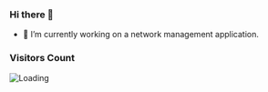 ### Hi there 👋

- 🔭 I’m currently working on a network management application.

### Visitors Count
<img align="left" src = "https://profile-counter.glitch.me/sutej-pal/count.svg" alt ="Loading">



<!--
**sutej-pal/sutej-pal** is a ✨ _special_ ✨ repository because its `README.md` (this file) appears on your GitHub profile.

Here are some ideas to get you started:

- 🔭 I’m currently working on ...
- 🌱 I’m currently learning ...
- 👯 I’m looking to collaborate on ...
- 🤔 I’m looking for help with ...
- 💬 Ask me about ...
- 📫 How to reach me: ...
- 😄 Pronouns: ...
- ⚡ Fun fact: ...
-->
